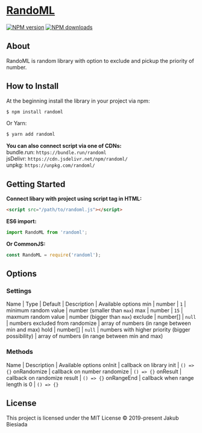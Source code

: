 # [RandoML](https://github.com/jb1905/randoml)

[![NPM version](http://img.shields.io/npm/v/randoml.svg?style=flat-square)](https://www.npmjs.com/package/randoml)
[![NPM downloads](http://img.shields.io/npm/dm/randoml.svg?style=flat-square)](https://www.npmjs.com/package/randoml)

## About
RandoML is random library with option to exclude and pickup the priority of number.

## How to Install
At the beginning install the library in your project via npm:
```bash
$ npm install randoml
```

Or Yarn:
```bash
$ yarn add randoml
```

**You can also connect script via one of CDNs:**<br>
bundle.run: `https://bundle.run/randoml`<br>
jsDelivr: `https://cdn.jsdelivr.net/npm/randoml/`<br>
unpkg: `https://unpkg.com/randoml/`

## Getting Started
**Connect libary with project using script tag in HTML:**
```html
<script src="/path/to/randoml.js"></script>
```

**ES6 import:**
```js
import RandoML from 'randoml';
```

**Or CommonJS:**
```js
const RandoML = require('randoml');
```

## Options
### Settings
Name | Type | Default | Description | Available options
min | number | `1` | minimum random value | number (smaller than `max`)
max | number | `15` | maxmum random value | number (bigger than `max`)
exclude | number[] | `null` | numbers excluded from randomize | array of numbers (in range between min and max)
hold | number[] | `null` | numbers with higher priority (bigger possibility) | array of numbers (in range between min and max)

### Methods
Name | Description | Available options
onInit | callback on library init | `() => {}`
onRandomize | callback on number randomize | `() => {}`
onResult | callback on randomize result | `() => {}`
onRangeEnd | callback when range length is 0 | `() => {}`

## License
This project is licensed under the MIT License © 2019-present Jakub Biesiada
